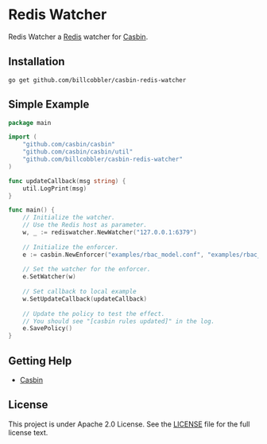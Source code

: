 Redis Watcher
====

Redis Watcher a [Redis](http://redis.io) watcher for [Casbin](https://github.com/casbin/casbin).

## Installation

    go get github.com/billcobbler/casbin-redis-watcher

## Simple Example

```go
package main

import (
    "github.com/casbin/casbin"
    "github.com/casbin/casbin/util"
    "github.com/billcobbler/casbin-redis-watcher"
)

func updateCallback(msg string) {
    util.LogPrint(msg)
}

func main() {
    // Initialize the watcher.
    // Use the Redis host as parameter.
    w, _ := rediswatcher.NewWatcher("127.0.0.1:6379")
    
    // Initialize the enforcer.
    e := casbin.NewEnforcer("examples/rbac_model.conf", "examples/rbac_policy.csv")
    
    // Set the watcher for the enforcer.
    e.SetWatcher(w)
    
    // Set callback to local example
    w.SetUpdateCallback(updateCallback)
    
    // Update the policy to test the effect.
    // You should see "[casbin rules updated]" in the log.
    e.SavePolicy()
}
```

## Getting Help

- [Casbin](https://github.com/casbin/casbin)

## License

This project is under Apache 2.0 License. See the [LICENSE](LICENSE) file for the full license text.